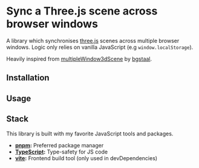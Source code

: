 # Sync a Three.js scene across browser windows
A library which synchronises [three.js](https://github.com/mrdoob/three.js) scenes across multiple browser windows.
Logic only relies on vanilla JavaScript (e.g `window.localStorage`).

Heavily inspired from [multipleWindow3dScene](https://github.com/bgstaal/multipleWindow3dScene) by [bgstaal](https://github.com/bgstaal).

## Installation

## Usage

## Stack
This library is built with my favorite JavaScript tools and packages.

* **[pnpm](https://github.com/pnpm/pnpm):** Preferred package manager
* **[TypeScript](https://github.com/microsoft/TypeScript):** Type-safety for JS code
* **[vite](https://github.com/vitejs/vite):** Frontend build tool (only used in devDependencies)
